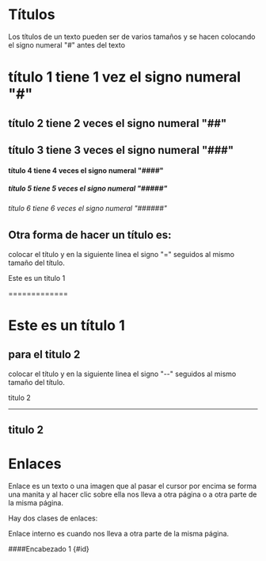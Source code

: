 # Títulos

Los títulos de un texto pueden ser de varios tamaños y se hacen colocando el signo numeral "#" antes del texto

#      título 1 tiene 1 vez el signo numeral "#"
##     título 2 tiene 2 veces el signo numeral "##"
##     título 3 tiene 3 veces el signo numeral "###"
####   título 4 tiene 4 veces el signo numeral "####"
#####  título 5 tiene 5 veces el signo numeral "#####"
###### título 6 tiene 6 veces el signo numeral "######"

## Otra forma de hacer un título es:

colocar el título y en la siguiente linea el signo "=" seguidos al mismo tamaño del título.

Este es un titulo 1

=============

Este es un título 1
=======

## para el titulo 2 

colocar el título y en la siguiente linea el signo "--" seguidos al mismo tamaño del título.

titulo 2

---------

titulo 2
---------

# Enlaces

Enlace es un texto o una imagen que al pasar el cursor por encima se forma una manita y al hacer clic sobre ella nos lleva a otra página o a otra parte de la misma página.

Hay dos clases de enlaces:

Enlace interno es cuando nos lleva a otra parte de la misma página.

####Encabezado 1 {#id}
